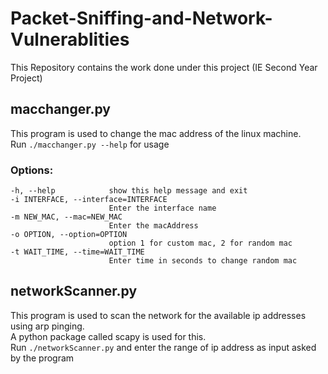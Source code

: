 # Packet-Sniffing-and-Network-Vulnerablities
This Repository contains the work done under this project (IE Second Year Project)

## macchanger.py ##
This program is used to change the mac address of the linux machine.  
Run ``./macchanger.py --help`` for usage

### Options:  ###
    -h, --help            show this help message and exit  
    -i INTERFACE, --interface=INTERFACE  
                          Enter the interface name  
    -m NEW_MAC, --mac=NEW_MAC  
                          Enter the macAddress  
    -o OPTION, --option=OPTION  
                          option 1 for custom mac, 2 for random mac  
    -t WAIT_TIME, --time=WAIT_TIME  
                          Enter time in seconds to change random mac  
                            
## networkScanner.py ##
This program is used to scan the network for the available ip addresses using arp pinging.  
A python package called scapy is used for this.  
Run ``./networkScanner.py`` and enter the range of ip address as input asked by the program

